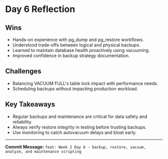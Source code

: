 # Day 6 Reflection

## Wins
- Hands-on experience with pg_dump and pg_restore workflows.
- Understood trade-offs between logical and physical backups.
- Learned to maintain database health proactively using vacuuming.
- Improved confidence in backup strategy documentation.

## Challenges
- Balancing VACUUM FULL's table lock impact with performance needs.
- Scheduling backups without impacting production workload.

## Key Takeaways
- Regular backups and maintenance are critical for data safety and reliability.
- Always verify restore integrity in testing before trusting backups.
- Use monitoring to catch autovacuum delays and bloat early.

---

**Commit Message:**
`feat: Week 2 Day 6 - backup, restore, vacuum, analyze, and maintenance scripting`